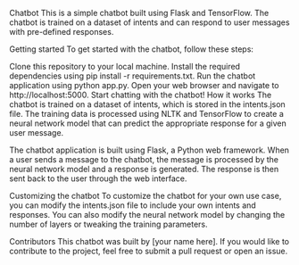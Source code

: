 Chatbot
This is a simple chatbot built using Flask and TensorFlow. The chatbot is trained on a dataset of intents and can respond to user messages with pre-defined responses.

Getting started
To get started with the chatbot, follow these steps:

Clone this repository to your local machine.
Install the required dependencies using pip install -r requirements.txt.
Run the chatbot application using python app.py.
Open your web browser and navigate to http://localhost:5000.
Start chatting with the chatbot!
How it works
The chatbot is trained on a dataset of intents, which is stored in the intents.json file. The training data is processed using NLTK and TensorFlow to create a neural network model that can predict the appropriate response for a given user message.

The chatbot application is built using Flask, a Python web framework. When a user sends a message to the chatbot, the message is processed by the neural network model and a response is generated. The response is then sent back to the user through the web interface.

Customizing the chatbot
To customize the chatbot for your own use case, you can modify the intents.json file to include your own intents and responses. You can also modify the neural network model by changing the number of layers or tweaking the training parameters.

Contributors
This chatbot was built by [your name here]. If you would like to contribute to the project, feel free to submit a pull request or open an issue.
